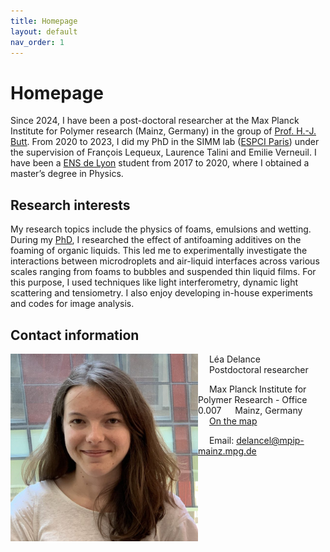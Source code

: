 ```yaml
---
title: Homepage
layout: default
nav_order: 1
---
```

# Homepage

Since 2024, I have been a post-doctoral researcher at the Max Planck Institute for Polymer research (Mainz, Germany) in the group of [Prof. H.-J. Butt](https://www.mpip-mainz.mpg.de/en/butt). From 2020 to 2023, I did my PhD in the SIMM lab ([ESPCI Paris](https://www.espci.psl.eu/en/)) under the supervision of François Lequeux, Laurence Talini and Emilie Verneuil. I have been a [ENS de Lyon](http://www.ens-lyon.fr/) student from 2017 to 2020, where I obtained a master’s degree in Physics.

## Research interests

My research topics include the physics of foams, emulsions and wetting.
During my [PhD](https://pastel.hal.science/tel-04359779/), I researched the effect of antifoaming additives on the foaming of organic liquids. This led me to experimentally investigate the interactions between microdroplets and air-liquid interfaces across various scales ranging from foams to bubbles and suspended thin liquid films. For this purpose, I used techniques like light interferometry, dynamic light scattering and tensiometry. I also enjoy developing in-house experiments and codes for image analysis.


## Contact information

<img align="left" src="./lea-768x768.jpg" alt="Duomo di Milano" style="width:300px;"/>

&emsp; Léa Delance   
&emsp; Postdoctoral researcher   

&emsp; Max Planck Institute for Polymer Research - Office 0.007
&emsp; Mainz, Germany   
&emsp; [On the map]([https://maps.app.goo.gl/yp7wkx2vky3enpVx9)

&emsp; Email: delancel@mpip-mainz.mpg.de

<br clear="left"/>

